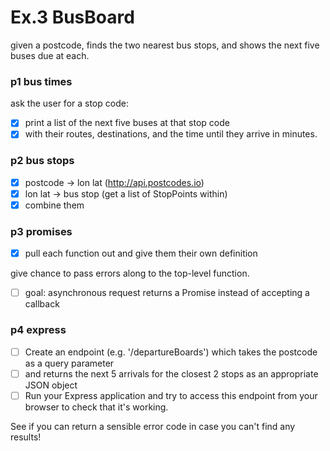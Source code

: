 # Ex.3 BusBoard

given a postcode, finds the two nearest bus stops, and shows the next five buses due at each.

### p1 bus times
ask the user for a stop code:
- [x] print a list of the next five buses at that stop code
- [x] with their routes, destinations, and the time until they arrive in minutes.

### p2 bus stops
- [x] postcode -> lon lat   (http://api.postcodes.io)
- [x] lon lat -> bus stop   (get a list of StopPoints within)
- [x] combine them

### p3 promises
- [x] pull each function out and give them their own definition

give chance to pass errors along to the top-level function.

- [ ] goal: asynchronous request returns a Promise instead of accepting a callback

### p4 express
- [ ] Create an endpoint (e.g. '/departureBoards') which takes the postcode as a query parameter 
- [ ] and returns the next 5 arrivals for the closest 2 stops as an appropriate JSON object
- [ ] Run your Express application and try to access this endpoint from your browser to check that it's working.

See if you can return a sensible error code in case you can't find any results!

